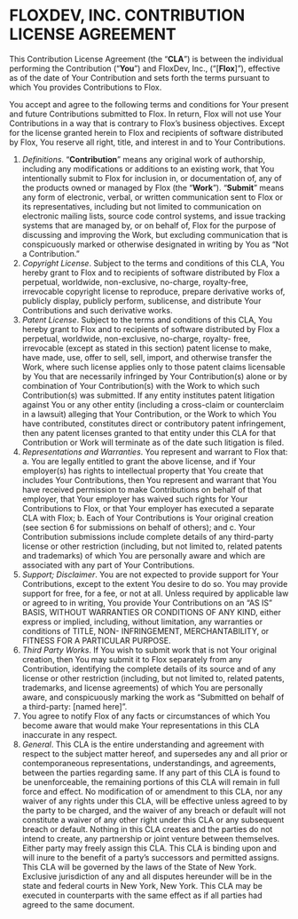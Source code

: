 # FLOXDEV, INC. CONTRIBUTION LICENSE AGREEMENT

This Contribution License Agreement (the “**CLA**”) is between the individual performing the Contribution
(“**You**”) and FloxDev, Inc., (“[**Flox**]”), effective as of the date of Your Contribution and sets forth
the terms pursuant to which You provides Contributions to Flox.

You accept and agree to the following terms and conditions for Your present and future Contributions
submitted to Flox. In return, Flox will not use Your Contributions in a way that is contrary to
Flox’s business objectives. Except for the license granted herein to Flox and recipients of
software distributed by Flox, You reserve all right, title, and interest in and to Your Contributions.

1. _Definitions_. “**Contribution**” means any original work of authorship, including any modifications or
additions to an existing work, that You intentionally submit to Flox for inclusion in, or documentation
of, any of the products owned or managed by Flox (the “**Work**”). “**Submit**” means any form of
electronic, verbal, or written communication sent to Flox or its representatives, including but not
limited to communication on electronic mailing lists, source code control systems, and issue tracking systems
that are managed by, or on behalf of, Flox for the purpose of discussing and improving the Work, but
excluding communication that is conspicuously marked or otherwise designated in writing by You as “Not a
Contribution.”
2. _Copyright License_. Subject to the terms and conditions of this CLA, You hereby grant to Flox
and to recipients of software distributed by Flox a perpetual, worldwide, non-exclusive, no-charge,
royalty-free, irrevocable copyright license to reproduce, prepare derivative works of, publicly display,
publicly perform, sublicense, and distribute Your Contributions and such derivative works.
3. _Patent License_. Subject to the terms and conditions of this CLA, You hereby grant to Flox and
to recipients of software distributed by Flox a perpetual, worldwide, non-exclusive, no-charge, royalty-
free, irrevocable (except as stated in this section) patent license to make, have made, use, offer to sell, sell,
import, and otherwise transfer the Work, where such license applies only to those patent claims licensable by
You that are necessarily infringed by Your Contribution(s) alone or by combination of Your Contribution(s)
with the Work to which such Contribution(s) was submitted. If any entity institutes patent litigation against
You or any other entity (including a cross-claim or counterclaim in a lawsuit) alleging that Your Contribution,
or the Work to which You have contributed, constitutes direct or contributory patent infringement, then any
patent licenses granted to that entity under this CLA for that Contribution or Work will terminate as of the
date such litigation is filed.
4. _Representations and Warranties_. You represent and warrant to Flox that:
    a. You are legally entitled to grant the above license, and if Your employer(s) has rights to
intellectual property that You create that includes Your Contributions, then You represent and warrant that
You have received permission to make Contributions on behalf of that employer, that Your employer has
waived such rights for Your Contributions to Flox, or that Your employer has executed a separate CLA
with Flox;
    b. Each of Your Contributions is Your original creation (see section 6 for submissions on behalf
of others); and
    c. Your Contribution submissions include complete details of any third-party license or other
restriction (including, but not limited to, related patents and trademarks) of which You are personally aware
and which are associated with any part of Your Contributions.
5. _Support; Disclaimer_. You are not expected to provide support for Your Contributions, except to the
extent You desire to do so. You may provide support for free, for a fee, or not at all. Unless required by
applicable law or agreed to in writing, You provide Your Contributions on an “AS IS” BASIS, WITHOUT
WARRANTIES OR CONDITIONS OF ANY KIND, either express or implied, including, without limitation,
any warranties or conditions of TITLE, NON- INFRINGEMENT, MERCHANTABILITY, or FITNESS FOR
A PARTICULAR PURPOSE.
6. _Third Party Works_. If You wish to submit work that is not Your original creation, then You may
submit it to Flox separately from any Contribution, identifying the complete details of its source and of
any license or other restriction (including, but not limited to, related patents, trademarks, and license
agreements) of which You are personally aware, and conspicuously marking the work as “Submitted on
behalf of a third-party: [named here]”.
7. You agree to notify Flox of any facts or circumstances of which You become aware that would
make Your representations in this CLA inaccurate in any respect.
8. _General_. This CLA is the entire understanding and agreement with respect to the subject matter
hereof, and supersedes any and all prior or contemporaneous representations, understandings, and agreements,
between the parties regarding same. If any part of this CLA is found to be unenforceable, the remaining
portions of this CLA will remain in full force and effect. No modification of or amendment to this CLA, nor
any waiver of any rights under this CLA, will be effective unless agreed to by the party to be charged,
and the waiver of any breach or default will not constitute a waiver of any other right under this CLA or any
subsequent breach or default. Nothing in this CLA creates and the parties do not intend to create, any
partnership or joint venture between themselves. Either party may freely assign this CLA. This CLA is
binding upon and will inure to the benefit of a party’s successors and permitted assigns. This CLA will be
governed by the laws of the State of New York. Exclusive jurisdiction of any and all disputes hereunder will
be in the state and federal courts in New York, New York. This CLA may be executed in counterparts with
the same effect as if all parties had agreed to the same document.
